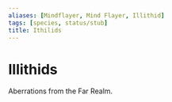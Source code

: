 ```yaml
---
aliases: [Mindflayer, Mind Flayer, Illithid]
tags: [species, status/stub]
title: Ithilids
---
```


# Illithids

Aberrations from the Far Realm. 

